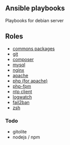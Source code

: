 ## Ansible playbooks

Playbooks for debian server

## Roles

- [commons packages](roles/base)
- [git](roles/git)
- [composer](roles/composer)
- [mysql](roles/mysql)
- [nginx](roles/nginx)
- [apache](roles/apache)
- [php (for apache)](roles/php)
- [php-fpm](roles/php-fpm)
- [ntp client](roles/ntp)
- [logwatch](roles/logwatch)
- [fail2ban](roles/fail2ban)
- [zsh](roles/zsh)

### Todo 
- gitolite
- nodejs / npm

